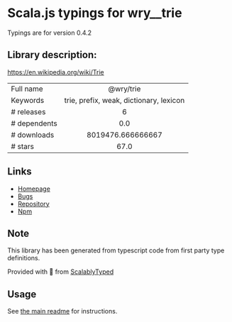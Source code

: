
# Scala.js typings for wry__trie

Typings are for version 0.4.2

## Library description:
https://en.wikipedia.org/wiki/Trie

|                    |                 |
| ------------------ | :-------------: |
| Full name          | @wry/trie |
| Keywords           | trie, prefix, weak, dictionary, lexicon |
| # releases         | 6 |
| # dependents       | 0.0 |
| # downloads        | 8019476.666666667 |
| # stars            | 67.0 |

## Links
- [Homepage](https://github.com/benjamn/wryware)
- [Bugs](https://github.com/benjamn/wryware/issues)
- [Repository](https://github.com/benjamn/wryware)
- [Npm](https://www.npmjs.com/package/%40wry%2Ftrie)
    


## Note
This library has been generated from typescript code from first party type definitions.

Provided with :purple_heart: from [ScalablyTyped](https://github.com/oyvindberg/ScalablyTyped)

## Usage
See [the main readme](../../readme.md) for instructions.



